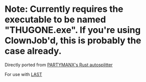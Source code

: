 # Note: Currently requires the executable to be named "THUGONE.exe". If you're using ClownJob'd, this is probably the case already.

Directly ported from [PARTYMANX's Rust autosplitter](https://github.com/PARTYMANX/thps-autosplitter/blob/main/src/thug1.rs)

For use with [LAST](https://github.com/Wins1ey/LAST)
